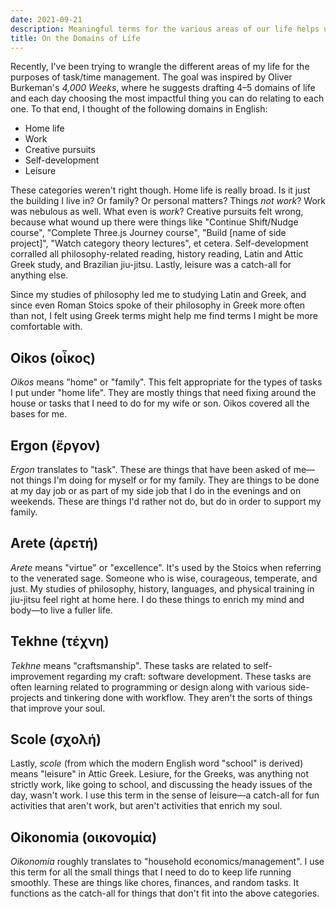 ```yaml
---
date: 2021-09-21
description: Meaningful terms for the various areas of our life helps us map where things go and how to decide what next to do.
title: On the Domains of Life
---
```


Recently, I've been trying to wrangle the different areas of my life for the purposes of task/time management.
The goal was inspired by Oliver Burkeman's _4,000 Weeks_, where he suggests drafting 4–5 domains of life and each day choosing the most impactful thing you can do relating to each one.
To that end, I thought of the following domains in English:

- Home life
- Work
- Creative pursuits
- Self-development
- Leisure

These categories weren't right though.
Home life is really broad.
Is it just the building I live in? Or family? Or personal matters? Things _not work_? Work was nebulous as well.
What even is _work_? Creative pursuits felt wrong, because what wound up there were things like "Continue Shift/Nudge course", "Complete Three.js Journey course", "Build [name of side project]", "Watch category theory lectures", et cetera.
Self-development corralled all philosophy-related reading, history reading, Latin and Attic Greek study, and Brazilian jiu-jitsu.
Lastly, leisure was a catch-all for anything else.

Since my studies of philosophy led me to studying Latin and Greek, and since even Roman Stoics spoke of their philosophy in Greek more often than not, I felt using Greek terms might help me find terms I might be more comfortable with.

## Oikos (οἶκος)

_Oikos_ means "home" or "family".
This felt appropriate for the types of tasks I put under "home life".
They are mostly things that need fixing around the house or tasks that I need to do for my wife or son.
Oikos covered all the bases for me.

## Ergon (ἔργον)

_Ergon_ translates to "task".
These are things that have been asked of me—not things I'm doing for myself or for my family.
They are things to be done at my day job or as part of my side job that I do in the evenings and on weekends.
These are things I'd rather not do, but do in order to support my family.

## Arete (ἀρετή)

_Arete_ means "virtue" or "excellence".
It's used by the Stoics when referring to the venerated sage.
Someone who is wise, courageous, temperate, and just.
My studies of philosophy, history, languages, and physical training in jiu-jitsu feel right at home here.
I do these things to enrich my mind and body—to live a fuller life.

## Tekhne (τέχνη)

_Tekhne_ means "craftsmanship".
These tasks are related to self-improvement regarding my craft: software development.
These tasks are often learning related to programming or design along with various side-projects and tinkering done with workflow.
They aren't the sorts of things that improve your soul.

## Scole (σχολή)

Lastly, _scole_ (from which the modern English word "school" is derived) means "leisure" in Attic Greek.
Lesiure, for the Greeks, was anything not strictly work, like going to school, and discussing the heady issues of the day, wasn't work.
I use this term in the sense of leisure—a catch-all for fun activities that aren't work, but aren't activities that enrich my soul.

## Oikonomia (οικονομία)

_Oikonomia_ roughly translates to "household economics/management".
I use this term for all the small things that I need to do to keep life running smoothly.
These are things like chores, finances, and random tasks.
It functions as the catch-all for things that don't fit into the above categories.

